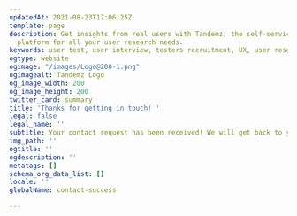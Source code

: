 ```yaml
---
updatedAt: 2021-08-23T17:06:25Z
template: page
description: Get insights from real users with Tandemz, the self-service testers recruiting
  platform for all your user research needs.
keywords: user test, user interview, testers recruitment, UX, user research, panel
ogtype: website
ogimage: "/images/Logo@200-1.png"
ogimagealt: Tandemz Logo
og_image_width: 200
og_image_height: 200
twitter_card: summary
title: 'Thanks for getting in touch! '
legal: false
legal_name: ''
subtitle: Your contact request has been received! We will get back to you shortly!
img_path: ''
ogtitle: ''
ogdescription: ''
metatags: []
schema_org_data_list: []
locale: ''
globalName: contact-success

---
```

